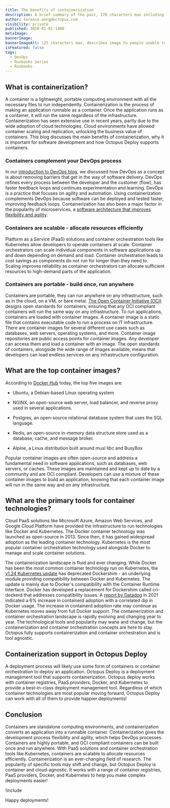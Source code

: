 ```yaml
---
title: The benefits of containerization
description: A brief summary of the post, 170 characters max including spaces.
author: terence.wong@octopus.com
visibility: private
published: 3020-01-01-1400
metaImage:
bannerImage:
bannerImageAlt: 125 characters max, describes image to people unable to see it.
isFeatured: false
tags:
  - DevOps
  - Runbooks Series
  - Runbooks
---
```


<!-- see https://github.com/OctopusDeploy/blog/blob/master/tags.txt for a comprehensive list of tags -->

## What is containerization?

A container is a lightweight, portable computing environment with all the necessary files to run independently. Containerization is the process of making an application runnable as a container. Once the application runs as a container, it will run the same regardless of the infrastructure. Containerization has seen extensive use in recent years, partly due to the wide adoption of cloud technologies. Cloud environments have allowed container scaling and replication, unlocking the business value of containers. This blog discusses the main benefits of containerization, why it is important for software development and how Octopus Deploy supports containers.

### Containers complement your DevOps process

In our [introduction to DevOps blog](https://octopus.com/blog/introduction-to-devops), we discussed how DevOps as a concept is about removing barriers that get in the way of software delivery. DevOps refines every process between the developer and the customer (flow), has faster feedback loops and continues experimentation and learning. DevOps is a practice that focuses on agility and automation. Using containerization complements DevOps because software can be deployed and tested faster, improving feedback loops. Containerization has also been a major factor in the popularity of microservices, a [software architecture that improves flexibility and agility](link). 

### Containers are scalable - allocate resources efficiently

Platform as a Service (PaaS) solutions and container orchestration tools like Kubernetes allow developers to operate containers at scale. Container orchestrators can scale individual components in software applications up and down depending on demand and load. Container orchestration leads to cost savings as components do not run for longer than they need to. Scaling improves reliability as container orchestrators can allocate sufficient resources to high-demand parts of the application.

### Containers are portable - build once, run anywhere

Containers are portable, they can run anywhere on any infrastructure, such as in the cloud, on a VM, or bare metal. [The Open Container Initiative (OCI)](https://opencontainers.org/) designs open standards for containers, ensuring that any OCI compliant containers will run the same way on any infrastructure. To run applications, containers are loaded with container images. A container image is a static file that contains executable code to run a process on IT infrastructure. There are container images for several different use cases such as databases, web servers, operating systems, and more. Container image repositories are public access points for container images. Any developer can access them and load a container with an image. The open standards of containers, alongside the wide range of images available, means that developers can load endless services on any infrastructure configuration. 

## What are the top container images?

According to [Docker Hub](https://hub.docker.com/search?q=&type=image) today, the top five images are: 

- Ubuntu, a Debian-based Linux operating system 

- NGINX, an open-source web server, load balancer, and reverse proxy used in several applications. 

- Postgres, an open-source relational database system that uses the SQL language. 

- Redis, an open-source in-memory data structure store used as a database, cache, and message broker. 

- Alpine, a Linux distribution built around musl libc and BusyBox


Popular container images are often open-source and address a fundamental need in software applications, such as databases, web servers, or caches. These images are maintained and kept up to date by a community and are OCI compliant. Developers can use a mixture of these container images to build an application, knowing that each container image will run in the same way and on any infrastructure.

## What are the primary tools for container technologies?

Cloud PaaS solutions like Microsoft Azure, Amazon Web Services, and Google Cloud Platform have provided the infrastructure to run technologies like Docker and Kubernetes. The Docker container technology was launched as open-source in 2013. Since then, it has gained widespread adoption as the leading container technology. Kubernetes is the most popular container orchestration technology used alongside Docker to manage and scale container solutions. 

The containerization landscape is fluid and ever changing. While Docker has been the most common container technology run on Kubernetes, the [v1.24 Kubernetes update](https://kubernetes.io/blog/2022/03/31/ready-for-dockershim-removal/) has deprecated Dockershim - an underlying module providing compatibility between Docker and Kubernetes. The update is mainly due to Docker's compatibility with the Container Runtime Interface. Docker has developed a replacement for Dockershim called cri-dockerd that addresses compatibility issues. A [report by Datadog](https://www.datadoghq.com/container-report/) in 2021 indicated a 6% increase in containerd adoption with a correlated dip in Docker usage. The increase in containerd adoption rate may continue as Kubernetes moves away from full Docker support. The containerization and container orchestration landscape is rapidly evolving and changing year to year. The technological tools and popularity may wane and change, but the containerization and container orchestration concepts are here to stay. Octopus fully supports containerization and container orchestration and is tool agnostic.

## Containerization support in Octopus Deploy

A deployment process will likely use some form of containers or container orchestration to deploy an application. Octopus Deploy is a deployment management tool that supports containerization. Octopus deploy works with container registries, PaaS providers, Docker, and Kubernetes to provide a best-in-class deployment management tool. Regardless of which container technologies are most popular moving forward, Octopus Deploy can work with all of them to provide happier deployments!

## Conclusion

Containers are standalone computing environments, and containerization converts an application into a runnable container. Containerization gives the development process flexibility and agility, which helps DevOps processes. Containers are highly portable, and OCI compliant containers can be built once and run anywhere. With PaaS solutions and container orchestration tools like Kubernetes, containers are scalable to allocate resources efficiently. Containerization is an ever-changing field of research. The popularity of specific tools may shift and change, but Octopus Deploy is container and cloud-agnostic. It works with a range of container registries, PaaS providers, Docker, and Kubernetes to help you make complex deployments easier!


!include <q2-2022-newsletter-cta>

Happy deployments!
